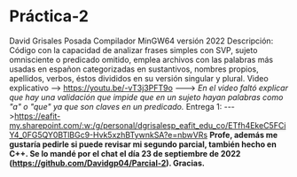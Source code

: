 # Práctica-2
David Grisales Posada 
Compilador MinGW64 versión 2022 
Descripción: Código con la capacidad de analizar frases simples con SVP, sujeto omnisciente o predicado omitido, emplea archivos con las palabras más usadas en españon categorizadas en sustantivos, nombres propios, apellidos, verbos, éstos divididos en su versión singular y plural.
Video explicativo --> https://youtu.be/-vT3j3PFT9o ---> *En el video faltó explicar que hay una validación que impide que en un sujeto hayan palabras como "a" o "que" ya que son claves en un predicado.*
Entrega 1: --->https://eafit-my.sharepoint.com/:w:/g/personal/dgrisalesp_eafit_edu_co/ETfh4EkeC5FCiY4_0FG5QY0BTlBGc9-Hvk5xzhBTywnkSA?e=nbwVRs
**Profe, además me gustaría pedirle si puede revisar mi segundo parcial, también hecho en C++. Se lo mandé por el chat el día 23 de septiembre de 2022 (https://github.com/Davidgp04/Parcial-2). Gracias.**
